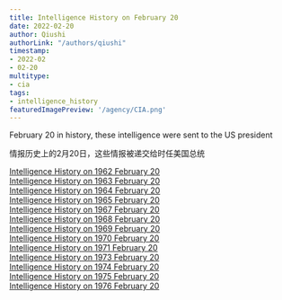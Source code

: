 ```yaml
---
title: Intelligence History on February 20
date: 2022-02-20
author: Qiushi 
authorLink: "/authors/qiushi"
timestamp: 
- 2022-02
- 02-20
multitype: 
- cia
tags: 
- intelligence_history
featuredImagePreview: '/agency/CIA.png'
---
```



February 20 in history, these intelligence were sent to the US president

情报历史上的2月20日，这些情报被递交给时任美国总统

<!--more-->







[Intelligence History on 1962 February 20](/dailybrief/1962-02-20)   
[Intelligence History on 1963 February 20](/dailybrief/1963-02-20)   
[Intelligence History on 1964 February 20](/dailybrief/1964-02-20)   
[Intelligence History on 1965 February 20](/dailybrief/1965-02-20)   
[Intelligence History on 1967 February 20](/dailybrief/1967-02-20)   
[Intelligence History on 1968 February 20](/dailybrief/1968-02-20)   
[Intelligence History on 1969 February 20](/dailybrief/1969-02-20)   
[Intelligence History on 1970 February 20](/dailybrief/1970-02-20)   
[Intelligence History on 1971 February 20](/dailybrief/1971-02-20)   
[Intelligence History on 1973 February 20](/dailybrief/1973-02-20)   
[Intelligence History on 1974 February 20](/dailybrief/1974-02-20)   
[Intelligence History on 1975 February 20](/dailybrief/1975-02-20)   
[Intelligence History on 1976 February 20](/dailybrief/1976-02-20)   
